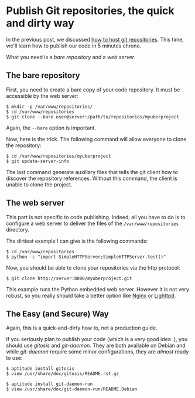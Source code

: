 Publish Git repositories, the quick and dirty way
=================================================


In the previous post, we discussed
[how to host git repositories](hosting-git-repositories-the-quick-and-dirty-way.html). This
time, we'll learn how to publish our code in 5 minutes chrono.

What you need is a *bare repository* and a *web server*.

The bare repository
-------------------

First, you need to create a bare copy of your code repository. It must
be accessible by the web server:

    $ mkdir -p /var/www/repositories/
    $ cd /var/www/repositories
    $ git clone --bare user@server:/path/to/repositories/myuberproject

Again, the `--bare` option is important.

Now, here is the trick. The following command will allow everyone to
clone the repository:

    $ cd /var/www/repositories/myuberproject
    $ git update-server-info

The last command generate auxiliary files that tells the git client
how to discover the repository references. Without this
command, the client is unable to clone the project.

The web server
--------------

This part is not specific to code publishing. Indeed, all you have to
do is to configure a web server to deliver the files of the
`/var/www/repositories` directory.

The dirtiest example I can give is the following commands:

    $ cd /var/www/repositories
    $ python -c "import SimpleHTTPServer;SimpleHTTPServer.test()"

Now, you should be able to clone your repositories via the http
protocol:

    $ git clone http://server:8000/myuberproject.git

This example runs the Python embedded web server. However it is not
very robust, so you really should take a better option like
[Nginx](http://wiki.nginx.org/) or
[Lighttpd](http://www.lighttpd.net/).

The Easy (and Secure) Way
-------------------------

Again, this is a quick-and-dirty how to, not a production guide.

If you seriously plan to publish your code (which is a very good idea
:), you should use *gitosis* and *git-daemon*. They are both
available on Debian and while *git-daemon* require some minor
configurations, they are *almost* ready to use:

    $ aptitude install gitosis
    $ view /usr/share/doc/gitosis/README.rst.gz

    $ aptitude install git-daemon-run
    $ view /usr/share/doc/git-daemon-run/README.Debian
